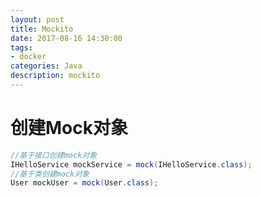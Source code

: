 ```yaml
---
layout: post
title: Mockito
date: 2017-08-16 14:30:00
tags:
- docker
categories: Java
description: mockito
---
```



# 创建Mock对象
```java
//基于接口创建mock对象
IHelloService mockService = mock(IHelloService.class);
//基于类创建mock对象
User mockUser = mock(User.class);
```



